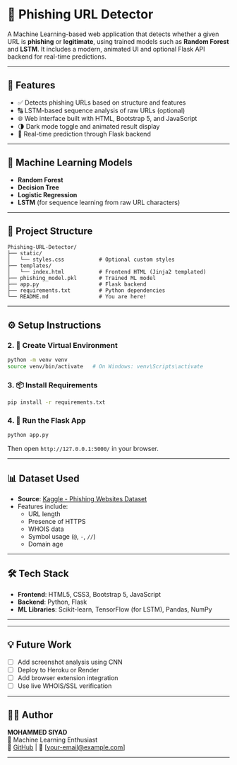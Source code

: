 # 🔐 Phishing URL Detector

A Machine Learning-based web application that detects whether a given URL is **phishing** or **legitimate**, using trained models such as **Random Forest** and **LSTM**. It includes a modern, animated UI and optional Flask API backend for real-time predictions.

---

## 🚀 Features

- ✅ Detects phishing URLs based on structure and features
- 🔠 LSTM-based sequence analysis of raw URLs (optional)
- 🌐 Web interface built with HTML, Bootstrap 5, and JavaScript
- 🌗 Dark mode toggle and animated result display
- 🔁 Real-time prediction through Flask backend

---

## 🧠 Machine Learning Models

- **Random Forest**
- **Decision Tree**
- **Logistic Regression**
- **LSTM** (for sequence learning from raw URL characters)

---

## 📁 Project Structure

```
Phishing-URL-Detector/
├── static/
│   └── styles.css           # Optional custom styles
├── templates/
│   └── index.html           # Frontend HTML (Jinja2 templated)
├── phishing_model.pkl       # Trained ML model
├── app.py                   # Flask backend
├── requirements.txt         # Python dependencies
└── README.md                # You are here!
```

---

## ⚙️ Setup Instructions



### 2. 🧪 Create Virtual Environment

```bash
python -m venv venv
source venv/bin/activate   # On Windows: venv\Scripts\activate
```

### 3. 📦 Install Requirements

```bash
pip install -r requirements.txt
```

### 4. 🏃 Run the Flask App

```bash
python app.py
```

Then open `http://127.0.0.1:5000/` in your browser.

---

## 📊 Dataset Used

- **Source**: [Kaggle - Phishing Websites Dataset](https://www.kaggle.com/datasets)
- Features include:
  - URL length
  - Presence of HTTPS
  - WHOIS data
  - Symbol usage (`@`, `-`, `//`)
  - Domain age

---

## 🛠 Tech Stack

- **Frontend**: HTML5, CSS3, Bootstrap 5, JavaScript
- **Backend**: Python, Flask
- **ML Libraries**: Scikit-learn, TensorFlow (for LSTM), Pandas, NumPy

---

---

## 💡 Future Work

- [ ] Add screenshot analysis using CNN
- [ ] Deploy to Heroku or Render
- [ ] Add browser extension integration
- [ ] Use live WHOIS/SSL verification

---

## 👨‍💻 Author

**MOHAMMED SIYAD**  
🧠 Machine Learning Enthusiast  
🔗 [GitHub](https://github.com/your-username) | 📧 [your-email@example.com]

---
